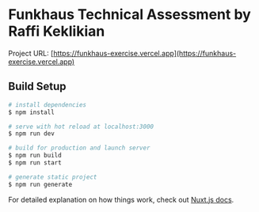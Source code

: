 # Funkhaus Technical Assessment by Raffi Keklikian
Project URL: [https://funkhaus-exercise.vercel.app](https://funkhaus-exercise.vercel.app)

## Build Setup

```bash
# install dependencies
$ npm install

# serve with hot reload at localhost:3000
$ npm run dev

# build for production and launch server
$ npm run build
$ npm run start

# generate static project
$ npm run generate
```

For detailed explanation on how things work, check out [Nuxt.js docs](https://nuxtjs.org).
